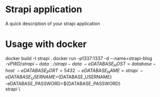 # Strapi application

A quick description of your strapi application

# Usage with docker

docker build -t strapi .
docker run -p1337:1337 -d --name=strapi-blog \
-v${PWD}/strapi-data:/strapi-data \
-eDATABASE_HOST=database-host \
-eDATABASE_PORT=5432 \
-eDATABASE_NAME=strapi \
-eDATABASE_USERNAME=${DATABASE_USERNAME} \
-eDATABASE_PASSWORD=${DATABASE_PASSWORD} \
strapi \
